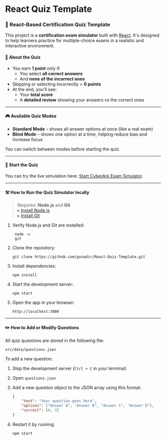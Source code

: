 # React Quiz Template

### 🔹 React-Based Certification Quiz Template

This project is a **certification exam simulator** built with [React](https://react.dev/). It's designed to help learners practice for multiple-choice exams in a realistic and interactive environment.

#### 🧠 About the Quiz

- You earn **1 point** only if:
  - You select **all correct answers**
  - And **none of the incorrect ones**
- Skipping or selecting incorrectly = **0 points**
- At the end, you'll see:
  - Your **total score**
  - A **detailed review** showing your answers vs the correct ones

---

#### 🎮 Available Quiz Modes

- **Standard Mode** – shows all answer options at once (like a real exam)
- **Blind Mode** – shows one option at a time, helping reduce bias and increase focus

You can switch between modes before starting the quiz.

---

#### 🚀 Start the Quiz

You can try the live simulation here: [Start CyberArk Exam Simulator](https://cyberark-exam-simulator.vercel.app/)

---
#### 🛠️ How to Run the Quiz Simulator locally

> Requires: **Node.js** and **Git**  
> ▸ [Install Node.js](https://nodejs.org/)  
> ▸ [Install Git](https://git-scm.com/downloads)

1. Verify Node.js and Git are installed:
   ```pwsh
	node -v
	git
	 ```

2. Clone the repository:
	```pwsh
	git clone https://github.com/gvnadir/React-Quiz-Template.git
	```

3. Install dependencies:
	```pwsh
	npm install
	```

4. Start the development server:
	```pwsh
	npm start
	```

5. Open the app in your browser:
	```pwsh
	http://localhost:3000
	```

---

#### ✏️ How to Add or Modify Questions

All quiz questions are stored in the following file:

`src/data/questions.json`


To add a new question:

1. Stop the development server (`Ctrl + C` in your terminal)
2. Open `questions.json`
3. Add a new question object to the JSON array using this format:

	```json
	{
		"text": "Your question goes here",
		"options": ["Answer A", "Answer B", "Answer C", "Answer D"],
		"correct": [0, 3] 
	}
	```

4. Restart it by running:
	```pwsh
	npm start
	```